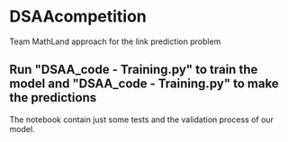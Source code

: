 # DSAAcompetition
Team MathLand approach for the link prediction problem


## Run "DSAA_code - Training.py" to train the model and "DSAA_code - Training.py" to make the predictions

The notebook contain just some tests and the validation process of our model.
